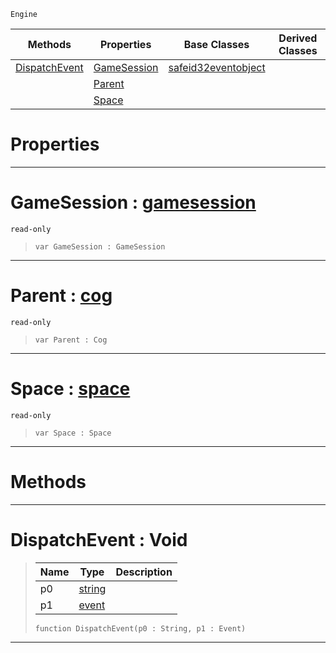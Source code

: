  `Engine`

|Methods|Properties|Base Classes|Derived Classes|
|---|---|---|---|
|[ DispatchEvent](https://github.com/dragonCASTjosh/PlasmaDocs/blob/master/code_reference/class_reference/coginitializer.markdown#dispatchevent-void)|[ GameSession](https://github.com/dragonCASTjosh/PlasmaDocs/blob/master/code_reference/class_reference/coginitializer.markdown#gamesession-plasma-engine)|[safeid32eventobject](https://github.com/dragonCASTjosh/PlasmaDocs/blob/master/code_reference/class_reference/safeid32eventobject.markdown)| |
| |[ Parent](https://github.com/dragonCASTjosh/PlasmaDocs/blob/master/code_reference/class_reference/coginitializer.markdown#parent-plasma-engine-docum)| | |
| |[ Space](https://github.com/dragonCASTjosh/PlasmaDocs/blob/master/code_reference/class_reference/coginitializer.markdown#space-plasma-engine-docume)| | |


 #  Properties


---  
 #  GameSession : [gamesession](https://github.com/dragonCASTjosh/PlasmaDocs/blob/master/code_reference/class_reference/gamesession.markdown)

 `read-only`

> 
> ``` lang=cpp, name=Lightning
> var GameSession : GameSession


---  
 #  Parent : [cog](https://github.com/dragonCASTjosh/PlasmaDocs/blob/master/code_reference/class_reference/cog.markdown)

 `read-only`

> 
> ``` lang=cpp, name=Lightning
> var Parent : Cog


---  
 #  Space : [space](https://github.com/dragonCASTjosh/PlasmaDocs/blob/master/code_reference/class_reference/space.markdown)

 `read-only`

> 
> ``` lang=cpp, name=Lightning
> var Space : Space


---  
 #  Methods


---  
 #  DispatchEvent : Void

> 
> |Name|Type|Description|
> |---|---|---|
> |p0|[string](https://github.com/dragonCASTjosh/PlasmaDocs/blob/master/code_reference/lightning_base_types/string.markdown)| |
> |p1|[event](https://github.com/dragonCASTjosh/PlasmaDocs/blob/master/code_reference/class_reference/event.markdown)| |
> ``` lang=cpp, name=Lightning
> function DispatchEvent(p0 : String, p1 : Event)
> ``` 


---  
 

 